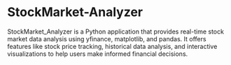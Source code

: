 # StockMarket-Analyzer
StockMarket_Analyzer is a Python application that provides real-time stock market data analysis using yfinance, matplotlib, and pandas. It offers features like stock price tracking, historical data analysis, and interactive visualizations to help users make informed financial decisions.
